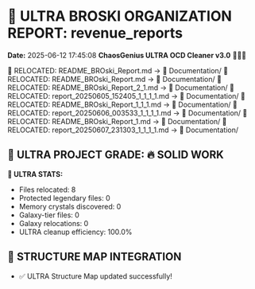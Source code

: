 # 🌌 ULTRA BROSKI ORGANIZATION REPORT: revenue_reports
**Date:** 2025-06-12 17:45:08
**ChaosGenius ULTRA OCD Cleaner v3.0** 🧠💜🌌

📁 RELOCATED: README_BROski_Report.md → 📝 Documentation/
📁 RELOCATED: README_BROski_Report.md → 📝 Documentation/
📁 RELOCATED: README_BROski_Report_2_1.md → 📝 Documentation/
📁 RELOCATED: report_20250605_152405_1_1_1_1.md → 📝 Documentation/
📁 RELOCATED: README_BROski_Report_1_1_1.md → 📝 Documentation/
📁 RELOCATED: report_20250606_003533_1_1_1_1.md → 📝 Documentation/
📁 RELOCATED: README_BROski_Report_1.md → 📝 Documentation/
📁 RELOCATED: report_20250607_231303_1_1_1_1.md → 📝 Documentation/

## 🌌 ULTRA PROJECT GRADE: 🔥 SOLID WORK
**🧠 ULTRA STATS:**
- Files relocated: 8
- Protected legendary files: 0
- Memory crystals discovered: 0
- Galaxy-tier files: 0
- Galaxy relocations: 0
- ULTRA cleanup efficiency: 100.0%

## 🔄 STRUCTURE MAP INTEGRATION
- ✅ ULTRA Structure Map updated successfully!